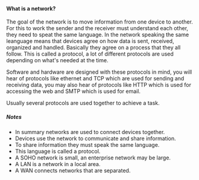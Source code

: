 #### What is a network?

The goal of the network is to move information from one device to another.
For this to work the sender and the receiver must understand each other, they need to speat the same language.
In the network speaking the same leanguage means that devices agree on how data is sent, received, organized and handled.
Basically they agree on a process that they all follow.
This is called a protocol, a lot of different protocols are used depending on what's needed at the time.

Software and hardware are designed with these protocols in mind, you will hear of protocols like ethernet and TCP which are used for sending and receiving data, you may also hear of protocols like HTTP which is used for accessing the web and SMTP which is used for email.

Usually several protocols are used together to achieve a task.

##### Notes
* In summary networks are used to connect devices together.
* Devices use the network to communicate and share information.
* To share information they must speak the same language.
* This language is called a protocol.
* A SOHO network is small, an enterprise network may be large.
* A LAN is a network in a local area.
* A WAN connects networks that are separated.
